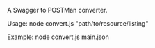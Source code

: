 A Swagger to POSTMan converter.

Usage: node convert.js "path/to/resource/listing"

Example: node convert.js main.json
